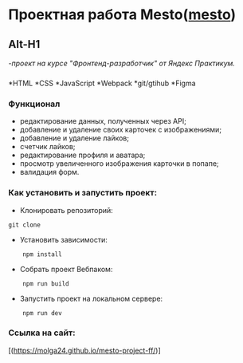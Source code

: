 # Проектная работа Mesto([mesto](https://molga24.github.io/mesto-project-ff/))
Alt-H1
------
*-проект на курсе "Фронтенд-разработчик" от Яндекс Практикум.*
###
*HTML
*CSS
*JavaScript
*Webpack
*git/gtihub
*Figma
### Функционал
* редактирование данных, полученных через API;
* добавление и удаление своих карточек с изображениями;
* добавление и удаление лайков;
* счетчик лайков;
* редактирование профиля и аватара;
* просмотр увеличенного изображения карточки в попапе;
* валидация форм.
  
### Как установить и запустить проект:
* Клонировать репозиторий:
```console
git clone
```
* Установить зависимости:
```console
    npm install
```
* Собрать проект Вебпаком:
```console
    npm run build
```
* Запустить проект на локальном сервере:
```console
    npm run dev
```
### Ссылка на сайт:
[(https://molga24.github.io/mesto-project-ff/)]
